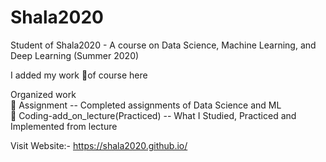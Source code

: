 # Shala2020
Student of Shala2020 - A course on Data Science, Machine Learning, and Deep Learning (Summer 2020)

I added my work :memo:of course here

Organized work<br/>
:file_folder: Assignment                       --   Completed assignments of Data Science and ML<br/>
:open_file_folder: Coding-add_on_lecture(Practiced) --   What I Studied, Practiced and Implemented from lecture<br/>


Visit Website:- https://shala2020.github.io/

